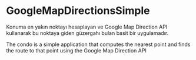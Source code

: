 # GoogleMapDirectionsSimple
Konuma en yakın noktayı hesaplayan ve Google Map Direction API kullanarak bu noktaya giden güzergahı bulan basit bir uygulamadır.


The condo is a simple application that computes the nearest point and finds the route to that point using the Google Map Direction API
